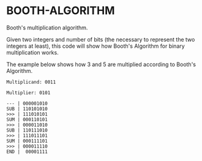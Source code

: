# BOOTH-ALGORITHM
Booth's multiplication algorithm.

Given two integers and number of bits (the necessary to represent the two integers at least), this code will show how Booth's Algorithm for binary multiplication works.

The example below shows how 3 and 5 are multiplied according to Booth's Algorithm.

```Multiplicand: 0011```

```Multiplier: 0101```

```--- | 000001010```<br/>
```SUB | 110101010```<br/>
```>>> | 111010101```<br/>
```SUM | 000110101```<br/>
```>>> | 000011010```<br/>
```SUB | 110111010```<br/>
```>>> | 111011101```<br/>
```SUM | 000111101```<br/>
```>>> | 000011110```<br/>
```END |  00001111```<br/>


